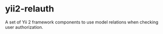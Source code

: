 # yii2-relauth
A set of Yii 2 framework components to use model relations when checking user authorization.

